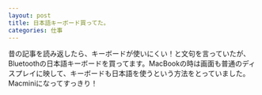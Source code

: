 ```yaml
---
layout: post
title: 日本語キーボード買ってた。
categories: 仕事
---
```


昔の記事を読み返したら、キーボードが使いにくい！と文句を言っていたが、Bluetoothの日本語キーボードを買ってます。MacBookの時は画面も普通のディスプレイに映して、キーボードも日本語を使うという方法をとっていました。
Macminiになってすっきり！

